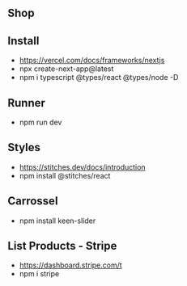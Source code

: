 ## Shop 


## Install
- https://vercel.com/docs/frameworks/nextjs
- npx create-next-app@latest
- npm i typescript @types/react @types/node -D

## Runner
- npm run dev

## Styles
- https://stitches.dev/docs/introduction
-  npm install @stitches/react

## Carrossel
- npm install keen-slider

## List Products - Stripe
- https://dashboard.stripe.com/t
- npm i stripe
